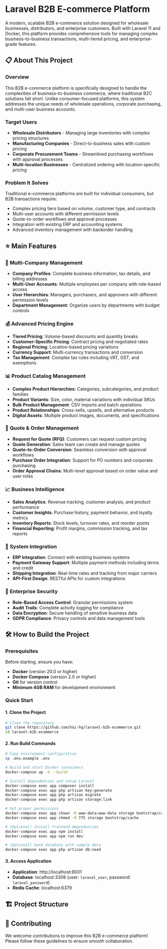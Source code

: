 # Laravel B2B E-commerce Platform

A modern, scalable B2B e-commerce solution designed for wholesale businesses, distributors, and enterprise customers. Built with Laravel 11 and Docker, this platform provides comprehensive tools for managing complex business-to-business transactions, multi-tiered pricing, and enterprise-grade features.

## 📋 About This Project

### Overview
This B2B e-commerce platform is specifically designed to handle the complexities of business-to-business commerce, where traditional B2C solutions fall short. Unlike consumer-focused platforms, this system addresses the unique needs of wholesale operations, corporate purchasing, and multi-user business accounts.

### Target Users
- **Wholesale Distributors** - Managing large inventories with complex pricing structures
- **Manufacturing Companies** - Direct-to-business sales with custom pricing
- **Corporate Procurement Teams** - Streamlined purchasing workflows with approval processes
- **Multi-location Businesses** - Centralized ordering with location-specific pricing

### Problem It Solves
Traditional e-commerce platforms are built for individual consumers, but B2B transactions require:
- Complex pricing tiers based on volume, customer type, and contracts
- Multi-user accounts with different permission levels
- Quote-to-order workflows and approval processes
- Integration with existing ERP and accounting systems
- Advanced inventory management with backorder handling

## ⭐ Main Features

### 🏢 **Multi-Company Management**
- **Company Profiles**: Complete business information, tax details, and billing addresses
- **Multi-User Accounts**: Multiple employees per company with role-based access
- **User Hierarchies**: Managers, purchasers, and approvers with different permission levels
- **Department Management**: Organize users by departments with budget controls

### 💰 **Advanced Pricing Engine**
- **Tiered Pricing**: Volume-based discounts and quantity breaks
- **Customer-Specific Pricing**: Contract pricing and negotiated rates
- **Regional Pricing**: Location-based pricing variations
- **Currency Support**: Multi-currency transactions and conversion
- **Tax Management**: Complex tax rules including VAT, GST, and exemptions

### 📊 **Product Catalog Management**
- **Complex Product Hierarchies**: Categories, subcategories, and product families
- **Product Variants**: Size, color, material variations with individual SKUs
- **Bulk Product Management**: CSV imports and batch operations
- **Product Relationships**: Cross-sells, upsells, and alternative products
- **Digital Assets**: Multiple product images, documents, and specifications

### 🛒 **Quote & Order Management**
- **Request for Quote (RFQ)**: Customers can request custom pricing
- **Quote Generation**: Sales team can create and manage quotes
- **Quote-to-Order Conversion**: Seamless conversion with approval workflows
- **Purchase Order Integration**: Support for PO numbers and corporate purchasing
- **Order Approval Chains**: Multi-level approval based on order value and user roles

### 📈 **Business Intelligence**
- **Sales Analytics**: Revenue tracking, customer analysis, and product performance
- **Customer Insights**: Purchase history, payment behavior, and loyalty metrics
- **Inventory Reports**: Stock levels, turnover rates, and reorder points
- **Financial Reporting**: Profit margins, commission tracking, and tax reports

### 🔧 **System Integration**
- **ERP Integration**: Connect with existing business systems
- **Payment Gateway Support**: Multiple payment methods including terms and credit
- **Shipping Integration**: Real-time rates and tracking from major carriers
- **API-First Design**: RESTful APIs for custom integrations

### 🔐 **Enterprise Security**
- **Role-Based Access Control**: Granular permissions system
- **Audit Trails**: Complete activity logging for compliance
- **Data Encryption**: Secure handling of sensitive business data
- **GDPR Compliance**: Privacy controls and data management tools

## 🛠️ How to Build the Project

### Prerequisites
Before starting, ensure you have:
- **Docker** (version 20.0 or higher)
- **Docker Compose** (version 2.0 or higher)
- **Git** for version control
- **Minimum 4GB RAM** for development environment

### Quick Start

#### 1. Clone the Project
```bash
# Clone the repository
git clone https://github.com/hai-hq/laravel-b2b-ecommerce.git
cd laravel-b2b-ecommerce
```

#### 2. Run Build Commands
```bash
# Copy environment configuration
cp .env.example .env

# Build and start Docker containers
docker-compose up -d --build

# Install dependencies and setup Laravel
docker-compose exec app composer install
docker-compose exec app php artisan key:generate
docker-compose exec app php artisan migrate
docker-compose exec app php artisan storage:link

# Set proper permissions
docker-compose exec app chown -R www-data:www-data storage bootstrap/cache
docker-compose exec app chmod -R 775 storage bootstrap/cache

# (Optional) Install frontend dependencies
docker-compose exec app npm install
docker-compose exec app npm run dev

# (Optional) Seed database with sample data
docker-compose exec app php artisan db:seed
```

#### 3. Access Application
- **Application**: http://localhost:8001
- **Database**: localhost:3308 (user: `laravel_user`, password: `laravel_password`)
- **Redis Cache**: localhost:6379

## 🏗️ Project Structure

## 🤝 Contributing

We welcome contributions to improve this B2B e-commerce platform! Please follow these guidelines to ensure smooth collaboration.
